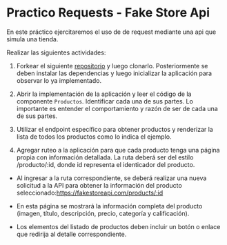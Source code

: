 # Practico Requests - Fake Store Api

En este práctico ejercitaremos el uso de de request mediante una api que simula una tienda.

Realizar las siguientes actividades:

1. Forkear el siguiente [repositorio](https://github.com/fedevirgolini-itr/fakeStore) y luego clonarlo. Posteriormente se deben instalar las dependencias y luego inicializar la aplicación para observar lo ya implementado. 

2. Abrir la implementación de la aplicación y leer el código de la componente `Productos`. Identificar cada una de sus partes. Lo importante es entender el comportamiento y razón de ser de cada una de sus partes.

3. Utilizar el endpoint específico para obtener productos y renderizar la lista de todos los productos como lo indica el ejemplo.

4. Agregar ruteo a la aplicación para que cada producto tenga una página propia con información detallada. La ruta deberá ser del estilo /producto/:id, donde id representa el identicador del producto.

* Al ingresar a la ruta correspondiente, se deberá realizar una nueva solicitud a la API para obtener la información del producto seleccionado:https://fakestoreapi.com/products/:id

* En esta página se mostrará la información completa del producto (imagen, título, descripción, precio, categoría y calificación).

* Los elementos del listado de productos deben incluir un botón o enlace que redirija al detalle correspondiente.